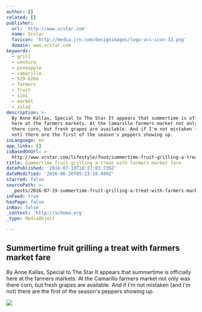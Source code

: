 ```yaml
---
author: []
related: []
publisher:
  url: 'http://www.vcstar.com'
  name: Vcstar
  favicon: 'http://media.jrn.com/designimages/logo-vcs-icon-32.png'
  domain: www.vcstar.com
keywords:
  - grill
  - ventura
  - pineapple
  - camarillo
  - 529-6266
  - farmers
  - fruit
  - simi
  - market
  - salad
description: >-
  By Anne Kallas, Special to The Star It appears that summertime is officially
  here at the farmers markets. At the Camarillo farmers market not only was
  there corn, but fresh grapes are available. And if I'm not mistaken (and I'm
  not) there are the first of the season's peppers showing up.
inLanguage: en
app_links: []
isBasedOnUrl: >-
  http://www.vcstar.com/lifestyle/food/summertime-fruit-grilling-a-treat-with-farmers-market-fare-3554e863-f332-4375-e053-0100007f769f-383212631.html
title: Summertime fruit grilling a treat with farmers market fare
datePublished: '2016-07-19T18:27:03.739Z'
dateModified: '2016-06-20T05:23:18.499Z'
starred: false
sourcePath: >-
  _posts/2016-07-19-summertime-fruit-grilling-a-treat-with-farmers-market-fare.md
inFeed: true
hasPage: false
inNav: false
_context: 'http://schema.org'
_type: MediaObject

---
```

<article style=""><h1>Summertime fruit grilling a treat with farmers market fare</h1><p>By Anne Kallas, Special to The Star It appears that summertime is officially here at the farmers markets. At the Camarillo farmers market not only was there corn, but fresh grapes are available. And if I'm not mistaken (and I'm not) there are the first of the season's peppers showing up.</p><img src="http://media.jrn.com/images/V0014152833--380241.JPG" /></article>